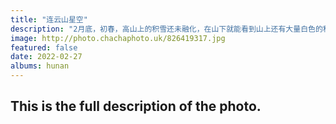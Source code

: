 ```yaml
---
title: "连云山星空"
description: "2月底，初春，高山上的积雪还未融化，在山下就能看到山上还有大量白色的积雪。即使装了防滑链，还是没有能成功开到山顶，只能在半山腰进行拍摄。夜晚并不是很冷，我记得最后是月亮和火星一同升起，随后天明。"
image: http://photo.chachaphoto.uk/826419317.jpg
featured: false
date: 2022-02-27
albums: hunan
---
```


## This is the full description of the photo.
